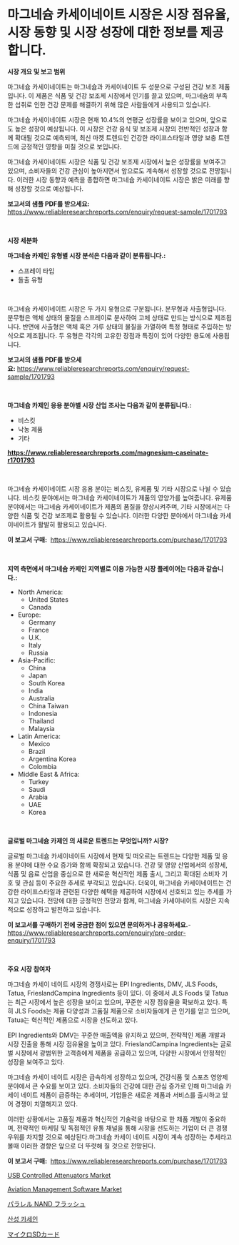 <p><h1>마그네슘 카세이네이트 시장은 시장 점유율, 시장 동향 및 시장 성장에 대한 정보를 제공합니다.</h1></p><p><strong>시장 개요 및 보고 범위</strong></p>
<p><p>마그네슘 카세이네이트는 마그네슘과 카세이네이트 두 성분으로 구성된 건강 보조 제품입니다. 이 제품은 식품 및 건강 보조제 시장에서 인기를 끌고 있으며, 마그네슘의 부족한 섭취로 인한 건강 문제를 해결하기 위해 많은 사람들에게 사용되고 있습니다. </p><p>마그네슘 카세이네이트 시장은 현재 10.4%의 연평균 성장률을 보이고 있으며, 앞으로도 높은 성장이 예상됩니다. 이 시장은 건강 음식 및 보조제 시장의 전반적인 성장과 함께 확대될 것으로 예측되며, 최신 마켓 트렌드인 건강한 라이프스타일과 영양 보충 트렌드에 긍정적인 영향을 미칠 것으로 보입니다.</p><p>마그네슘 카세이네이트 시장은 식품 및 건강 보조제 시장에서 높은 성장률을 보여주고 있으며, 소비자들의 건강 관심이 높아지면서 앞으로도 계속해서 성장할 것으로 전망됩니다. 이러한 시장 동향과 예측을 종합하면 마그네슘 카세이네이트 시장은 밝은 미래를 향해 성장할 것으로 예상됩니다.</p></p>
<p><strong>보고서의 샘플 PDF를 받으세요:</strong> <a href="https://www.reliableresearchreports.com/enquiry/request-sample/1701793">https://www.reliableresearchreports.com/enquiry/request-sample/1701793</a></p>
<p>&nbsp;</p>
<p><strong>시장 세분화</strong></p>
<p><strong>마그네슘 카제인 유형별 시장 분석은 다음과 같이 분류됩니다.:</strong></p>
<p><ul><li>스프레이 타입</li><li>돌출 유형</li></ul></p>
<p>&nbsp;</p>
<p><p>마그네슘 카세이네이트 시장은 두 가지 유형으로 구분됩니다. 분무형과 사출형입니다. 분무형은 액체 상태의 물질을 스프레이로 분사하여 고체 상태로 만드는 방식으로 제조됩니다. 반면에 사출형은 액체 혹은 가루 상태의 물질을 가열하여 특정 형태로 주입하는 방식으로 제조됩니다. 두 유형은 각각의 고유한 장점과 특징이 있어 다양한 용도에 사용됩니다.</p></p>
<p><strong>보고서의 샘플 PDF를 받으세요:</strong>&nbsp;<a href="https://www.reliableresearchreports.com/enquiry/request-sample/1701793">https://www.reliableresearchreports.com/enquiry/request-sample/1701793</a></p>
<p>&nbsp;</p>
<p><strong> 마그네슘 카제인 응용 분야별 시장 산업 조사는 다음과 같이 분류됩니다.:</strong></p>
<p><ul><li>비스킷</li><li>낙농 제품</li><li>기타</li></ul></p>
<p><strong><a href="https://www.reliableresearchreports.com/magnesium-caseinate-r1701793">https://www.reliableresearchreports.com/magnesium-caseinate-r1701793</a></strong></p>
<p>&nbsp;</p>
<p><p>마그네슘 카세이네이트 시장 응용 분야는 비스킷, 유제품 및 기타 시장으로 나뉠 수 있습니다. 비스킷 분야에서는 마그네슘 카세이네이트가 제품의 영양가를 높여줍니다. 유제품 분야에서는 마그네슘 카세이네이트가 제품의 품질을 향상시켜주며, 기타 시장에서는 다양한 식품 및 건강 보조제로 활용될 수 있습니다. 이러한 다양한 분야에서 마그네슘 카세이네이트가 활발히 활용되고 있습니다.</p></p>
<p><strong>이 보고서 구매:</strong>&nbsp; <a href="https://www.reliableresearchreports.com/purchase/1701793">https://www.reliableresearchreports.com/purchase/1701793</a></p>
<p>&nbsp;</p>
<p><strong>지역 측면에서 마그네슘 카제인 지역별로 이용 가능한 시장 플레이어는 다음과 같습니다.:</strong></p>
<p><ul>
    <li>
        North America:
        <ul>
            <li>United States</li>
            <li>Canada</li>
        </ul>
    </li>
    <li>
        Europe:
        <ul>
            <li>Germany</li>
            <li>France</li>
            <li>U.K.</li>
            <li>Italy</li>
            <li>Russia</li>
        </ul>
    </li>
    <li>
        Asia-Pacific:
        <ul>
            <li>China</li>
            <li>Japan</li>
            <li>South Korea</li>
            <li>India</li>
            <li>Australia</li>
            <li>China Taiwan</li>
            <li>Indonesia</li>
            <li>Thailand</li>
            <li>Malaysia</li>
        </ul>
    </li>
    <li>
        Latin America:
        <ul>
            <li>Mexico</li>
            <li>Brazil</li>
            <li>Argentina Korea</li>
            <li>Colombia</li>
        </ul>
    </li>
    <li>
        Middle East & Africa:
        <ul>
            <li>Turkey</li>
            <li>Saudi</li>
            <li>Arabia</li>
            <li>UAE</li>
            <li>Korea</li>
        </ul>
    </li>
    </ul></p>
<p>&nbsp;</p>
<p><strong>글로벌 마그네슘 카제인 의 새로운 트렌드는 무엇입니까? 시장?</strong></p>
<p><p>글로벌 마그네슘 카세이네이트 시장에서 현재 및 떠오르는 트렌드는 다양한 제품 및 응용 분야에 대한 수요 증가와 함께 확장되고 있습니다. 건강 및 영양 산업에서의 성장세, 식품 및 음료 산업을 중심으로 한 새로운 혁신적인 제품 출시, 그리고 확대된 소비자 기호 및 관심 등이 주요한 추세로 부각되고 있습니다. 더욱이, 마그네슘 카세이네이트는 건강한 라이프스타일과 관련된 다양한 혜택을 제공하여 시장에서 선호되고 있는 추세를 가지고 있습니다. 전망에 대한 긍정적인 전망과 함께, 마그네슘 카세이네이트 시장은 지속적으로 성장하고 발전하고 있습니다.</p></p>
<p><strong>이 보고서를 구매하기 전에 궁금한 점이 있으면 문의하거나 공유하세요.</strong>- <a href="https://www.reliableresearchreports.com/enquiry/pre-order-enquiry/1701793">https://www.reliableresearchreports.com/enquiry/pre-order-enquiry/1701793</a></p>
<p>&nbsp;</p>
<p><strong>주요 시장 참여자</strong></p>
<p><p>마그네슘 카세이 네이트 시장의 경쟁사로는 EPI Ingredients, DMV, JLS Foods, Tatua, FrieslandCampina Ingredients 등이 있다. 이 중에서 JLS Foods 및 Tatua는 최근 시장에서 높은 성장을 보이고 있으며, 꾸준한 시장 점유율을 확보하고 있다. 특히 JLS Foods는 제품 다양성과 고품질 제품으로 소비자들에게 큰 인기를 얻고 있으며, Tatua는 혁신적인 제품으로 시장을 선도하고 있다. </p><p>EPI Ingredients와 DMV는 꾸준한 매출액을 유지하고 있으며, 전략적인 제품 개발과 시장 진출을 통해 시장 점유율을 높이고 있다. FrieslandCampina Ingredients는 글로벌 시장에서 광범위한 고객층에게 제품을 공급하고 있으며, 다양한 시장에서 안정적인 성장을 보여주고 있다.</p><p>마그네슘 카세이 네이트 시장은 급속하게 성장하고 있으며, 건강식품 및 스포츠 영양제 분야에서 큰 수요를 보이고 있다. 소비자들의 건강에 대한 관심 증가로 인해 마그네슘 카세이 네이트 제품이 급증하는 추세이며, 기업들은 새로운 제품과 서비스를 출시하고 있어 경쟁이 치열해지고 있다.</p><p>이러한 상황에서는 고품질 제품과 혁신적인 기술력을 바탕으로 한 제품 개발이 중요하며, 전략적인 마케팅 및 독점적인 유통 채널을 통해 시장을 선도하는 기업이 더 큰 경쟁우위를 차지할 것으로 예상된다.마그네슘 카세이 네이트 시장이 계속 성장하는 추세라고 볼때 이러한 경향은 앞으로 더 뚜렷해 질 것으로 전망된다.</p></p>
<p><strong>이 보고서 구매:</strong>&nbsp;&nbsp;<a href="https://www.reliableresearchreports.com/purchase/1701793">https://www.reliableresearchreports.com/purchase/1701793</a></p>
<p><p><a href="https://sulfuric-clavicle-d39.notion.site/USB-Controlled-Attenuators-Market-Furnishes-Information-on-Market-Share-Market-Trends-and-Market-G-539616e0fb5248f1a0fa7109f278a7d0">USB Controlled Attenuators Market</a></p><p><a href="https://github.com/yoshih12/Market-Research-Report-List-2/blob/main/aviation-management-software-market.md">Aviation Management Software Market</a></p><p><a href="https://github.com/hilmi-2a/Market-Research-Report-List-1/blob/main/650875325493.md">パラレル NAND フラッシュ</a></p><p><a href="https://github.com/BrettWeberrt8767765/Market-Research-Report-List-1/blob/main/945655823205.md">산성 카세인</a></p><p><a href="https://github.com/jkjreqjscoxx7/Market-Research-Report-List-1/blob/main/966596125492.md">マイクロSDカード</a></p></p>